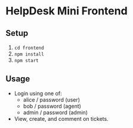 # HelpDesk Mini Frontend

## Setup

1. `cd frontend`
2. `npm install`
3. `npm start`

## Usage

- Login using one of:
  - alice / password (user)
  - bob / password (agent)
  - admin / password (admin)
- View, create, and comment on tickets.